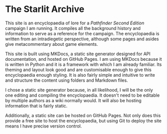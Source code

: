 # The Starlit Archive

This site is an encyclopaedia of lore for a *Pathfinder Second Edition* campaign I am running.
It compiles all the background history and information to serve as a reference for the campaign.
The encyclopaedia is written from an intradiegetic perspective, although some pages and asides give metacommentary about game elements.

This site is built using MKDocs, a static site generator designed for API documentation, and hosted on GitHub Pages.
I am using MKDocs because it is written in Python and it is a framework with which I am already familiar.
Its theming and layout look good and are customisable enough to give this encyclopaedia enough styling.
It is also fairly simple and intuitive to write and structure the content using folders and Markdown files.

I chose a static site generator because, in all likelihood, I will be the only one editing and compiling the encyclopaedia.
It doesn't need to be editable by multiple authors as a wiki normally would.
It will also be hosting information that is fairly static.

Additionally, a static site can be hosted on GitHub Pages.
Not only does this provide a free site to host the encyclopaedia, but using Git to deploy the site means I have precise version control.
